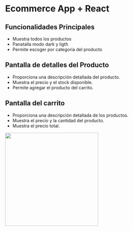 # Ecommerce App + React 

## Funcionalidades Principales
- Muestra todos los productos
- Panatalla modo dark y ligth
- Permite escoger por categoria del producto

## Pantalla de detalles del Producto
- Proporciona una descripción detallada del producto.
- Muestra el precio y el stock disponible.
- Permite agregar el producto del carrito.

## Pantalla del carrito
- Proporciona una descripción detallada de los productos.
- Muestra el precio y la cantidad del producto.
- Muestra el precio total.

<img src="/screenshot/" width="300">